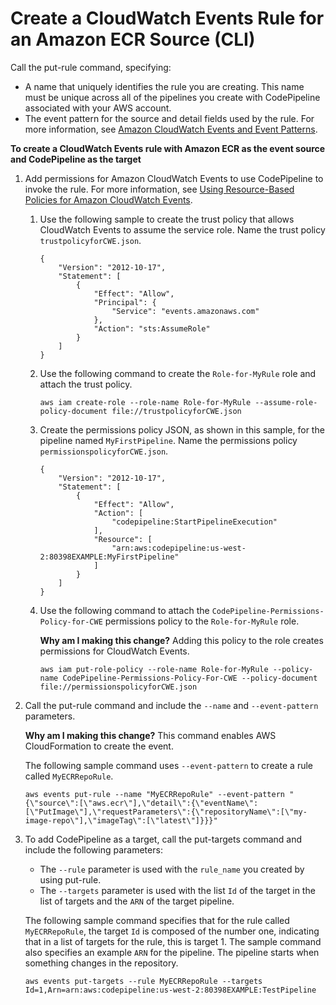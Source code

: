 # Create a CloudWatch Events Rule for an Amazon ECR Source \(CLI\)<a name="create-cwe-ecr-source-cli"></a>

Call the put\-rule command, specifying:
+ A name that uniquely identifies the rule you are creating\. This name must be unique across all of the pipelines you create with CodePipeline associated with your AWS account\.
+ The event pattern for the source and detail fields used by the rule\. For more information, see [Amazon CloudWatch Events and Event Patterns](http://docs.aws.amazon.com/AmazonCloudWatch/latest/events/CloudWatchEventsandEventPatterns.html)\.

**To create a CloudWatch Events rule with Amazon ECR as the event source and CodePipeline as the target**

1. Add permissions for Amazon CloudWatch Events to use CodePipeline to invoke the rule\. For more information, see [Using Resource\-Based Policies for Amazon CloudWatch Events](http://docs.aws.amazon.com/AmazonCloudWatch/latest/events/resource-based-policies-cwe.html)\.

   1. Use the following sample to create the trust policy that allows CloudWatch Events to assume the service role\. Name the trust policy `trustpolicyforCWE.json`\.

      ```
      {
          "Version": "2012-10-17",
          "Statement": [
              {
                  "Effect": "Allow",
                  "Principal": {
                      "Service": "events.amazonaws.com"
                  },
                  "Action": "sts:AssumeRole"
              }
          ]
      }
      ```

   1. Use the following command to create the `Role-for-MyRule` role and attach the trust policy\.

      ```
      aws iam create-role --role-name Role-for-MyRule --assume-role-policy-document file://trustpolicyforCWE.json
      ```

   1. Create the permissions policy JSON, as shown in this sample, for the pipeline named `MyFirstPipeline`\. Name the permissions policy `permissionspolicyforCWE.json`\.

      ```
      {
          "Version": "2012-10-17",
          "Statement": [
              {
                  "Effect": "Allow",
                  "Action": [
                      "codepipeline:StartPipelineExecution"
                  ],
                  "Resource": [
                      "arn:aws:codepipeline:us-west-2:80398EXAMPLE:MyFirstPipeline"
                  ]
              }
          ]
      }
      ```

   1. Use the following command to attach the `CodePipeline-Permissions-Policy-for-CWE` permissions policy to the `Role-for-MyRule` role\.

      **Why am I making this change?** Adding this policy to the role creates permissions for CloudWatch Events\.

      ```
      aws iam put-role-policy --role-name Role-for-MyRule --policy-name CodePipeline-Permissions-Policy-For-CWE --policy-document file://permissionspolicyforCWE.json
      ```

1. Call the put\-rule command and include the `--name` and `--event-pattern` parameters\.

   **Why am I making this change?** This command enables AWS CloudFormation to create the event\.

   The following sample command uses `--event-pattern` to create a rule called `MyECRRepoRule`\.

   ```
   aws events put-rule --name "MyECRRepoRule" --event-pattern "{\"source\":[\"aws.ecr\"],\"detail\":{\"eventName\":[\"PutImage\"],\"requestParameters\":{\"repositoryName\":[\"my-image-repo\"],\"imageTag\":[\"latest\"]}}}"
   ```

1. To add CodePipeline as a target, call the put\-targets command and include the following parameters:
   + The `--rule` parameter is used with the `rule_name` you created by using put\-rule\.
   + The `--targets` parameter is used with the list `Id` of the target in the list of targets and the `ARN` of the target pipeline\.

   The following sample command specifies that for the rule called `MyECRRepoRule`, the target `Id` is composed of the number one, indicating that in a list of targets for the rule, this is target 1\. The sample command also specifies an example `ARN` for the pipeline\. The pipeline starts when something changes in the repository\.

   ```
   aws events put-targets --rule MyECRRepoRule --targets Id=1,Arn=arn:aws:codepipeline:us-west-2:80398EXAMPLE:TestPipeline
   ```